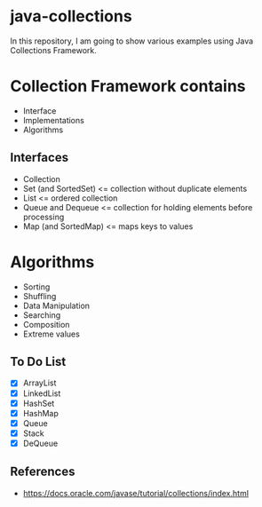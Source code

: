 # java-collections

In this repository, I am going to show various examples using Java Collections
Framework.

# Collection Framework contains
- Interface
- Implementations
- Algorithms

## Interfaces
- Collection
- Set (and SortedSet) <= collection without duplicate elements
- List <= ordered collection
- Queue and Dequeue <= collection for holding elements before processing
- Map (and SortedMap) <= maps keys to values

# Algorithms
- Sorting
- Shuffling
- Data Manipulation
- Searching
- Composition
- Extreme values

## To Do List
- [x] ArrayList
- [x] LinkedList
- [x] HashSet
- [x] HashMap
- [x] Queue
- [x] Stack
- [x] DeQueue

## References
- https://docs.oracle.com/javase/tutorial/collections/index.html
